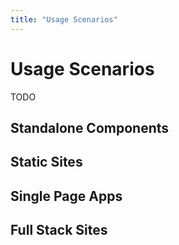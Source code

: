 ```yaml
---
title: "Usage Scenarios"
---
```

# Usage Scenarios

TODO

## Standalone Components

## Static Sites

## Single Page Apps

## Full Stack Sites



